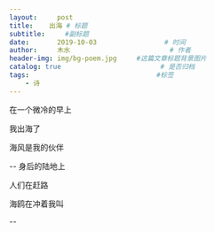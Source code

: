 ```yaml
---
layout:     post                       
title:    出海 # 标题
subtitle:     #副标题
date:       2019-10-03                 # 时间
author:     木水                         # 作者
header-img: img/bg-poem.jpg     #这篇文章标题背景图片
catalog: true                         # 是否归档
tags:                                #标签
    - 诗
---
```

在一个微冷的早上

我出海了

海风是我的伙伴

--
身后的陆地上

人们在赶路

海鸥在冲着我叫

--



